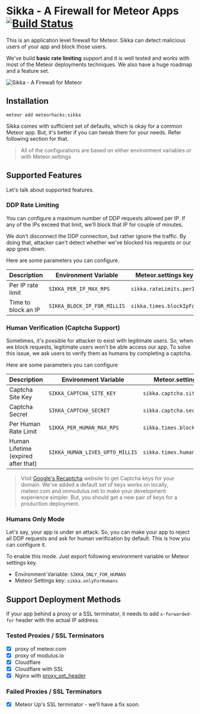# Sikka - A Firewall for Meteor Apps [![Build Status](https://travis-ci.org/meteorhacks/sikka.svg?branch=master)](https://travis-ci.org/meteorhacks/sikka)

This is an application level firewall for Meteor. Sikka can detect malicious users of your app and block those users. 

We've build **basic rate limiting** support and it is well tested and works with most of the Meteor deployments techniques. We also have a huge roadmap and a feature set.

![Sikka - A Firewall for Meteor](https://cldup.com/7LLtciFLqg.png)

## Installation

~~~
meteor add meteorhacks:sikka
~~~

Sikka comes with sufficient set of defaults, which is okay for a common Meteor app. But, it's better if you can tweak them for your needs. Refer following section for that.

> All of the configurations are based on either environment variables or with Meteor.settings

## Supported Features

Let's talk about supported features.

### DDP Rate Limiting

You can configure a maximum number of DDP requests allowed per IP. If any of the IPs exceed that limit, we'll block that IP for couple of minutes. 

We don't disconnect the DDP connection, but rather ignore the traffic. By doing that, attacker can't detect whether we've blocked his requests or our app goes down.

Here are some parameters you can configure.

|Description       | Environment Variable    | Meteor.settings key | default |
|------------------|-------------------------|---------------------------|---|
|Per IP rate limit | `SIKKA_PER_IP_MAX_RPS` | `sikka.rateLimits.perIp` | 50|
|Time to block an IP | `SIKKA_BLOCK_IP_FOR_MILLIS` | `sikka.times.blockIpFor` | 120000|

### Human Verification (Captcha Support)

Sometimes, it's possible for attacker to exist with legitimate users. So, when we block requests, legitimate users won't be able access our app. To solve this issue, we ask users to verify them as humans by completing a captcha.

Here are some parameters you can configure

|Description       | Environment Variable    | Meteor.settings key | default |
|------------------|-------------------------|---------------------------|---|
|Captcha Site Key | `SIKKA_CAPTCHA_SITE_KEY` | `sikka.captcha.siteKey` | |
|Captcha Secret | `SIKKA_CAPTCHA_SECRET` | `sikka.captcha.secret` | |
|Per Human Rate Limit | `SIKKA_PER_HUMAN_MAX_RPS` | `sikka.times.blockIpFor` | 20 |
|Human Lifetime (expired after that) | `SIKKA_HUMAN_LIVES_UPTO_MILLIS` | `sikka.times.humanLivesUpto` | 3600000 |

> Visit [Google's Recaptcha](https://www.google.com/recaptcha/intro/index.html) website to get Captcha keys for your domain. We've added a default set of keys works on locally, meteor.com and onmodulus.net to make your development experience simpler. 
> But, you should get a new pair of keys for a production deployment.

### Humans Only Mode

Let's say, your app is under an attack. So, you can make your app to reject all DDP requests and ask for human verification by default. This is how you can configure it.

To enable this mode. Just export following environment variable or Meteor settings key.

* Environment Variable: `SIKKA_ONLY_FOR_HUMANS`
* Meteor Settings key: `sikka.onlyForHumans`

## Support Deployment Methods

If your app behind a proxy or a SSL terminator, it needs to add `x-forwarded-for` header with the actual IP address. 

### Tested Proxies / SSL Terminators

* [x] proxy of meteor.com
* [x] proxy of modulus.io
* [x] Cloudflare
* [x] Cloudflare with SSL
* [x] Nginx with [proxy_set_header](https://rtcamp.com/tutorials/nginx/forwarding-visitors-real-ip/)

### Failed Proxies / SSL Terminators

* [x] Meteor Up's SSL terminator - we'll have a fix soon.